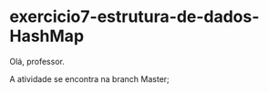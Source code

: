 # exercicio7-estrutura-de-dados-HashMap

Olá, professor.

A atividade se encontra na branch Master;
